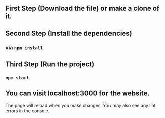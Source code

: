 ## First Step (Download the file) or make a clone of it.
## Second Step (Install the dependencies)
### via `npm install`

## Third Step (Run the project)
### `npm start`

## You can visit localhost:3000 for the website.

The page will reload when you make changes.
You may also see any lint errors in the console.
